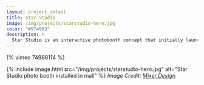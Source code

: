 ```yaml
---
layout: project_detail
title: Star Studio
image: /img/projects/starstudio-hero.jpg
color: "#974993"
description: >
  Star Studio is an interactive photobooth concept that initially launched at shopping malls throughout California. We faced enormous challenges in integrating all the various systems, including a DSLR camera, photo printers, payment systems, digital signage, effect lighting, and two multi-touch photo editing stations. Built on Adobe AIR and PixelBender, I was tasked with building and integrating the editing stations, as well as developing the final chroma key / green screen implementation.
---
```


{% vimeo 74998114 %}

{% include image.html src="/img/projects/starstudio-hero.jpg" alt="Star Studio photo booth installed in mall" %}
*Image Credit: [Mixer Design](https://mixerdesign.com/work/outerwall-star-studio)*
